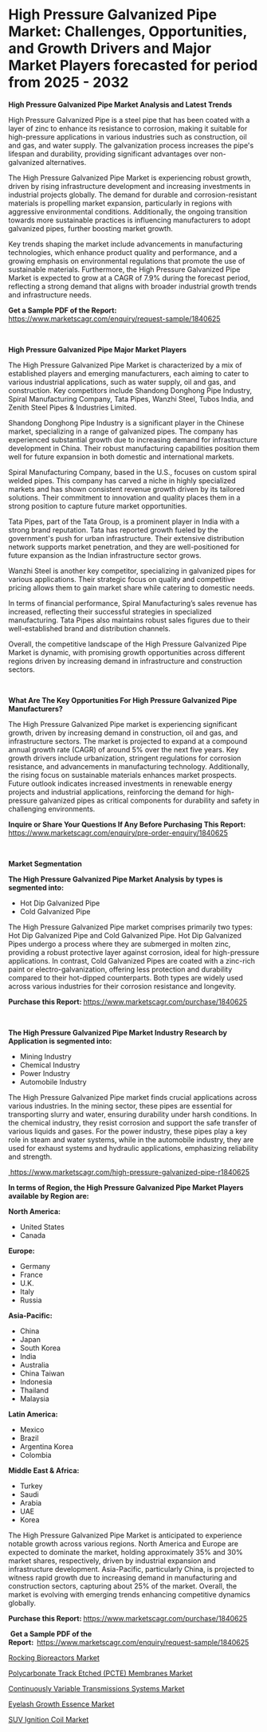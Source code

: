 <p><h1>High Pressure Galvanized Pipe Market: Challenges, Opportunities, and Growth Drivers and Major Market Players forecasted for period from 2025 - 2032</h1></p><p><strong>High Pressure Galvanized Pipe Market Analysis and Latest Trends</strong></p>
<p><p>High Pressure Galvanized Pipe is a steel pipe that has been coated with a layer of zinc to enhance its resistance to corrosion, making it suitable for high-pressure applications in various industries such as construction, oil and gas, and water supply. The galvanization process increases the pipe's lifespan and durability, providing significant advantages over non-galvanized alternatives.</p><p>The High Pressure Galvanized Pipe Market is experiencing robust growth, driven by rising infrastructure development and increasing investments in industrial projects globally. The demand for durable and corrosion-resistant materials is propelling market expansion, particularly in regions with aggressive environmental conditions. Additionally, the ongoing transition towards more sustainable practices is influencing manufacturers to adopt galvanized pipes, further boosting market growth.</p><p>Key trends shaping the market include advancements in manufacturing technologies, which enhance product quality and performance, and a growing emphasis on environmental regulations that promote the use of sustainable materials. Furthermore, the High Pressure Galvanized Pipe Market is expected to grow at a CAGR of 7.9% during the forecast period, reflecting a strong demand that aligns with broader industrial growth trends and infrastructure needs.</p></p>
<p><strong>Get a Sample PDF of the Report:&nbsp;</strong> <a href="https://www.marketscagr.com/enquiry/request-sample/1840625?utm_campaign=2246&utm_medium=2&utm_source=Github&utm_content=ia&utm_term=30012025&utm_id=high-pressure-galvanized-pipe">https://www.marketscagr.com/enquiry/request-sample/1840625</a></p>
<p>&nbsp;</p>
<p><strong>High Pressure Galvanized Pipe Major Market Players</strong></p>
<p><p>The High Pressure Galvanized Pipe Market is characterized by a mix of established players and emerging manufacturers, each aiming to cater to various industrial applications, such as water supply, oil and gas, and construction. Key competitors include Shandong Donghong Pipe Industry, Spiral Manufacturing Company, Tata Pipes, Wanzhi Steel, Tubos India, and Zenith Steel Pipes & Industries Limited.</p><p>Shandong Donghong Pipe Industry is a significant player in the Chinese market, specializing in a range of galvanized pipes. The company has experienced substantial growth due to increasing demand for infrastructure development in China. Their robust manufacturing capabilities position them well for future expansion in both domestic and international markets.</p><p>Spiral Manufacturing Company, based in the U.S., focuses on custom spiral welded pipes. This company has carved a niche in highly specialized markets and has shown consistent revenue growth driven by its tailored solutions. Their commitment to innovation and quality places them in a strong position to capture future market opportunities.</p><p>Tata Pipes, part of the Tata Group, is a prominent player in India with a strong brand reputation. Tata has reported growth fueled by the government's push for urban infrastructure. Their extensive distribution network supports market penetration, and they are well-positioned for future expansion as the Indian infrastructure sector grows.</p><p>Wanzhi Steel is another key competitor, specializing in galvanized pipes for various applications. Their strategic focus on quality and competitive pricing allows them to gain market share while catering to domestic needs.</p><p>In terms of financial performance, Spiral Manufacturing’s sales revenue has increased, reflecting their successful strategies in specialized manufacturing. Tata Pipes also maintains robust sales figures due to their well-established brand and distribution channels.</p><p>Overall, the competitive landscape of the High Pressure Galvanized Pipe Market is dynamic, with promising growth opportunities across different regions driven by increasing demand in infrastructure and construction sectors.</p></p>
<p>&nbsp;</p>
<p><strong>What Are The Key Opportunities For High Pressure Galvanized Pipe Manufacturers?</strong></p>
<p><p>The High Pressure Galvanized Pipe market is experiencing significant growth, driven by increasing demand in construction, oil and gas, and infrastructure sectors. The market is projected to expand at a compound annual growth rate (CAGR) of around 5% over the next five years. Key growth drivers include urbanization, stringent regulations for corrosion resistance, and advancements in manufacturing technology. Additionally, the rising focus on sustainable materials enhances market prospects. Future outlook indicates increased investments in renewable energy projects and industrial applications, reinforcing the demand for high-pressure galvanized pipes as critical components for durability and safety in challenging environments.</p></p>
<p><strong>Inquire or Share Your Questions If Any Before Purchasing This Report:</strong> <a href="https://www.marketscagr.com/enquiry/pre-order-enquiry/1840625?utm_campaign=2246&utm_medium=2&utm_source=Github&utm_content=ia&utm_term=30012025&utm_id=high-pressure-galvanized-pipe">https://www.marketscagr.com/enquiry/pre-order-enquiry/1840625</a></p>
<p>&nbsp;</p>
<p><strong>Market Segmentation</strong></p>
<p><strong>The High Pressure Galvanized Pipe Market Analysis by types is segmented into:</strong></p>
<p><ul><li>Hot Dip Galvanized Pipe</li><li>Cold Galvanized Pipe</li></ul></p>
<p><p>The High Pressure Galvanized Pipe market comprises primarily two types: Hot Dip Galvanized Pipe and Cold Galvanized Pipe. Hot Dip Galvanized Pipes undergo a process where they are submerged in molten zinc, providing a robust protective layer against corrosion, ideal for high-pressure applications. In contrast, Cold Galvanized Pipes are coated with a zinc-rich paint or electro-galvanization, offering less protection and durability compared to their hot-dipped counterparts. Both types are widely used across various industries for their corrosion resistance and longevity.</p></p>
<p><strong>Purchase this Report:&nbsp;</strong><a href="https://www.marketscagr.com/purchase/1840625?utm_campaign=2246&utm_medium=2&utm_source=Github&utm_content=ia&utm_term=30012025&utm_id=high-pressure-galvanized-pipe">https://www.marketscagr.com/purchase/1840625</a></p>
<p>&nbsp;</p>
<p><strong>The High Pressure Galvanized Pipe Market Industry Research by Application is segmented into:</strong></p>
<p><ul><li>Mining Industry</li><li>Chemical Industry</li><li>Power Industry</li><li>Automobile Industry</li></ul></p>
<p><p>The High Pressure Galvanized Pipe market finds crucial applications across various industries. In the mining sector, these pipes are essential for transporting slurry and water, ensuring durability under harsh conditions. In the chemical industry, they resist corrosion and support the safe transfer of various liquids and gases. For the power industry, these pipes play a key role in steam and water systems, while in the automobile industry, they are used for exhaust systems and hydraulic applications, emphasizing reliability and strength.</p></p>
<p><a href="https://www.marketscagr.com/high-pressure-galvanized-pipe-r1840625?utm_campaign=2246&utm_medium=2&utm_source=Github&utm_content=ia&utm_term=30012025&utm_id=high-pressure-galvanized-pipe">&nbsp;https://www.marketscagr.com/high-pressure-galvanized-pipe-r1840625</a></p>
<p><strong>In terms of Region, the High Pressure Galvanized Pipe Market Players available by Region are:</strong></p>
<p>
    <p> <strong> North America: </strong>
        <ul>
            <li>United States</li>
            <li>Canada</li>
        </ul>
        </p> 
    <p> <strong> Europe: </strong>
        <ul>
            <li>Germany</li>
            <li>France</li>
            <li>U.K.</li>
            <li>Italy</li>
            <li>Russia</li>
        </ul>
        </p> 
    <p> <strong> Asia-Pacific: </strong>
        <ul>
            <li>China</li>
            <li>Japan</li>
            <li>South Korea</li>
            <li>India</li>
            <li>Australia</li>
            <li>China Taiwan</li>
            <li>Indonesia</li>
            <li>Thailand</li>
            <li>Malaysia</li>
        </ul>
        </p> 
    <p> <strong> Latin America: </strong>
        <ul>
            <li>Mexico</li>
            <li>Brazil</li>
            <li>Argentina Korea</li>
            <li>Colombia</li>
        </ul>
        </p> 
    <p> <strong> Middle East & Africa: </strong>
        <ul>
            <li>Turkey</li>
            <li>Saudi</li>
            <li>Arabia</li>
            <li>UAE</li>
            <li>Korea</li>
        </ul>
    </p>
    </p>
<p><p>The High Pressure Galvanized Pipe Market is anticipated to experience notable growth across various regions. North America and Europe are expected to dominate the market, holding approximately 35% and 30% market shares, respectively, driven by industrial expansion and infrastructure development. Asia-Pacific, particularly China, is projected to witness rapid growth due to increasing demand in manufacturing and construction sectors, capturing about 25% of the market. Overall, the market is evolving with emerging trends enhancing competitive dynamics globally.</p></p>
<p><strong>Purchase this Report: </strong><a href="https://www.marketscagr.com/purchase/1840625?utm_campaign=2246&utm_medium=2&utm_source=Github&utm_content=ia&utm_term=30012025&utm_id=high-pressure-galvanized-pipe">https://www.marketscagr.com/purchase/1840625</a></p>
<p>&nbsp;<strong>Get a Sample PDF of the Report:&nbsp;&nbsp;</strong><a href="https://www.marketscagr.com/enquiry/request-sample/1840625?utm_campaign=2246&utm_medium=2&utm_source=Github&utm_content=ia&utm_term=30012025&utm_id=high-pressure-galvanized-pipe">https://www.marketscagr.com/enquiry/request-sample/1840625</a></p>
<p><strong></strong></p>
<p><p><a href="https://www.linkedin.com/pulse/global-rocking-bioreactors-industry-analysis-share-cttjc?utm_campaign=2246&utm_medium=2&utm_source=Github&utm_content=ia&utm_term=30012025&utm_id=high-pressure-galvanized-pipe">Rocking Bioreactors Market</a></p><p><a href="https://www.linkedin.com/pulse/key-drivers-polycarbonate-track-etched-pcte-membranes-market-b23ue?utm_campaign=2246&utm_medium=2&utm_source=Github&utm_content=ia&utm_term=30012025&utm_id=high-pressure-galvanized-pipe">Polycarbonate Track Etched (PCTE) Membranes Market</a></p><p><a href="https://github.com/aidelndasse/Market-Research-Report-List-1/blob/main/continuously-variable-transmissions-systems-market.md?utm_campaign=2246&utm_medium=2&utm_source=Github&utm_content=ia&utm_term=30012025&utm_id=high-pressure-galvanized-pipe">Continuously Variable Transmissions Systems Market</a></p><p><a href="https://www.linkedin.com/pulse/market-insights-evaluating-competitors-eyelash-growth-essence-987be?utm_campaign=2246&utm_medium=2&utm_source=Github&utm_content=ia&utm_term=30012025&utm_id=high-pressure-galvanized-pipe">Eyelash Growth Essence Market</a></p><p><a href="https://github.com/tszkintruca/Market-Research-Report-List-1/blob/main/suv-ignition-coil-market.md?utm_campaign=2246&utm_medium=2&utm_source=Github&utm_content=ia&utm_term=30012025&utm_id=high-pressure-galvanized-pipe">SUV Ignition Coil Market</a></p></p>